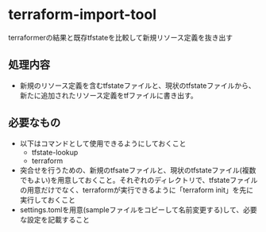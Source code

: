 # terraform-import-tool
terraformerの結果と既存tfstateを比較して新規リソース定義を抜き出す


## 処理内容
- 新規のリソース定義を含むtfstateファイルと、現状のtfstateファイルから、新たに追加されたリソース定義をtfファイルに書き出す。

## 必要なもの
- 以下はコマンドとして使用できるようにしておくこと
  - tfstate-lookup
  - terraform
- 突合せを行うための、新規のtfsateファイルと、現状のtfstateファイル(複数でもよい)を用意しておくこと。それぞれのディレクトリで、tfstateファイルの用意だけでなく、terraformが実行できるように「terraform init」を先に実行しておくこと
- settings.tomlを用意(sampleファイルをコピーして名前変更する)して、必要な設定を記載すること


